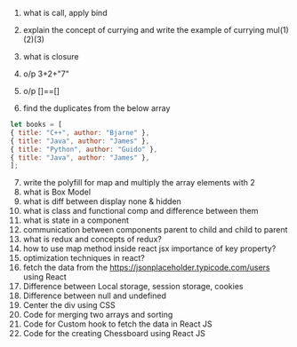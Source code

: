 1. what is call, apply bind
2. explain the concept of currying and write the example of currying mul(1)(2)(3)
3. what is closure 
4. o/p 3+2+"7"
5. o/p []==[]
 
6. find the duplicates from the below array
```js
let books = [
{ title: "C++", author: "Bjarne" },
{ title: "Java", author: "James" },
{ title: "Python", author: "Guido" },
{ title: "Java", author: "James" },
];
```
7. write the polyfill for map and multiply the array elements with 2
8. what is Box Model
9. what is diff between display none & hidden
10. what is class and functional comp and difference between them
11. what is state in a component
12. communication between components parent to child and child to parent
13. what is redux and concepts of redux?
14. how to use map method inside react jsx importance of key property?
15. optimization techniques in react?
16. fetch the data from the https://jsonplaceholder.typicode.com/users using React
17. Difference between Local storage, session storage, cookies 
18. Difference between null and undefined
19. Center the div using CSS
20. Code for merging two arrays and sorting
21. Code for Custom hook to fetch the data in React JS
22. Code for the creating Chessboard using React JS